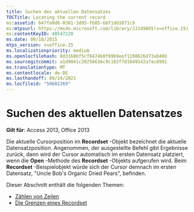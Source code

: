```yaml
---
title: Suchen des aktuellen Datensatzes
TOCTitle: Locating the current record
ms:assetid: b47fa9d6-0381-3d95-fb85-6bf1dd1071c9
ms:mtpsurl: https://msdn.microsoft.com/library/JJ249865(v=office.15)
ms:contentKeyID: 48547228
ms.date: 09/18/2015
mtps_version: v=office.15
ms.localizationpriority: medium
ms.openlocfilehash: 8d3168bf5cf6474b0f99b9eef1108626d73ab40b
ms.sourcegitcommit: a1d9041c20256616c9c183f7d1049142a7ac6991
ms.translationtype: MT
ms.contentlocale: de-DE
ms.lasthandoff: 09/24/2021
ms.locfileid: "59602269"
---
```

# <a name="locating-the-current-record"></a>Suchen des aktuellen Datensatzes

**Gilt für**: Access 2013, Office 2013

Die aktuelle Cursorposition im **Recordset** -Objekt bezeichnet die aktuelle Datensatzposition. Angenommen, der ausgestellte Befehl gibt Ergebnisse zurück, dann wird der Cursor automatisch im ersten Datensatz platziert, wenn die **Open** -Methode des **Recordset** -Objekts aufgerufen wird. Beim **Recordset** -Beispielobjekt würde sich der Cursor demnach im ersten Datensatz, "Uncle Bob's Organic Dried Pears", befinden.

Dieser Abschnitt enthält die folgenden Themen:

- [Zählen von Zeilen](counting-rows.md)
- [Die Grenzen eines Recordset](the-limits-of-a-recordset.md)
